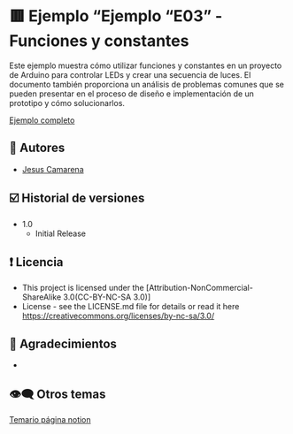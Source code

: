 # 🟥 Ejemplo “**Ejemplo “E03” - Funciones y constantes**
Este ejemplo muestra cómo utilizar funciones y constantes en un proyecto de Arduino para controlar LEDs y crear una secuencia de luces. El documento también proporciona un análisis de problemas comunes que se pueden presentar en el proceso de diseño e implementación de un prototipo y cómo solucionarlos.

[Ejemplo completo](https://didyde.notion.site/Funciones-ejemplo-89bcf63d7e7147e1bb6d194acd834aa9)

## :busts_in_silhouette: Autores
* [Jesus Camarena](https://www.notion.so/didyde/Profesor-universitario-Dise-ador-de-hardware-para-sistemas-embebidos-81703493db3c44c4a75b49b2d536ea19)

## :ballot_box_with_check: Historial de versiones
* 1.0
    * Initial Release

## :exclamation: Licencia
 * This project is licensed under the [Attribution-NonCommercial-ShareAlike 3.0(CC-BY-NC-SA 3.0)] 
 * License - see the LICENSE.md file for details or read it here https://creativecommons.org/licenses/by-nc-sa/3.0/

## :speech_balloon: Agradecimientos
-

## 👁️‍🗨️ Otros temas

[Temario página notion](https://didyde.notion.site/Programa-acad-mico-temario-y-clases-cb4c311c7e22482da48f0eeba4151561)

